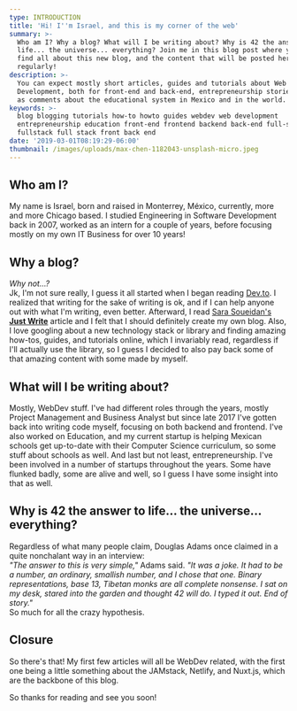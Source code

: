```yaml
---
type: INTRODUCTION
title: 'Hi! I''m Israel, and this is my corner of the web'
summary: >-
  Who am I? Why a blog? What will I be writing about? Why is 42 the answer to
  life... the universe... everything? Join me in this blog post where you'll
  find all about this new blog, and the content that will be posted here
  regularly!
description: >-
  You can expect mostly short articles, guides and tutorials about Web
  Development, both for front-end and back-end, entrepreneurship stories as well
  as comments about the educational system in Mexico and in the world.
keywords: >-
  blog blogging tutorials how-to howto guides webdev web development
  entrepreneurship education front-end frontend backend back-end full-stack
  fullstack full stack front back end 
date: '2019-03-01T08:19:29-06:00'
thumbnail: /images/uploads/max-chen-1182043-unsplash-micro.jpeg
---
```


## Who am I?
My name is Israel, born and raised in Monterrey, México, currently, more and more Chicago based. I studied Engineering in Software Development back in 2007, worked as an intern for a couple of years, before focusing mostly on my own IT Business for over 10 years!

## Why a blog?
_Why not...?_  
Jk, I'm not sure really, I guess it all started when I began reading [Dev.to](https://dev.to). I realized that writing for the sake of writing is ok, and if I can help anyone out with what I'm writing, even better.
Afterward, I read [Sara Soueidan's](https://twitter.com/SaraSoueidan) [**Just Write**](https://www.sarasoueidan.com/desk/just-write/) article and I felt that I should definitely create my own blog.
Also, I love googling about a new technology stack or library and finding amazing how-tos, guides, and tutorials online, which I invariably read, regardless if I'll actually use the library, so I guess I decided to also pay back some of that amazing content with some made by myself.

## What will I be writing about?
Mostly, WebDev stuff. I've had different roles through the years, mostly Project Management and Business Analyst but since late 2017 I've gotten back into writing code myself, focusing on both backend and frontend.
I've also worked on Education, and my current startup is helping Mexican schools get up-to-date with their Computer Science curriculum, so some stuff about schools as well.
And last but not least, entrepreneurship. I've been involved in a number of startups throughout the years. Some have flunked badly, some are alive and well, so I guess I have some insight into that as well.

## Why is 42 the answer to life... the universe... everything?
Regardless of what many people claim, Douglas Adams once claimed in a quite nonchalant way in an interview:  
_"The answer to this is very simple,"_ Adams said. _"It was a joke. It had to be a number, an ordinary, smallish number, and I chose that one. Binary representations, base 13, Tibetan monks are all complete nonsense. I sat on my desk, stared into the garden and thought 42 will do. I typed it out. End of story."_  
So much for all the crazy hypothesis.

## Closure
So there's that! My first few articles will all be WebDev related, with the first one being a little something about the JAMstack, Netlify, and Nuxt.js, which are the backbone of this blog.

So thanks for reading and see you soon!
